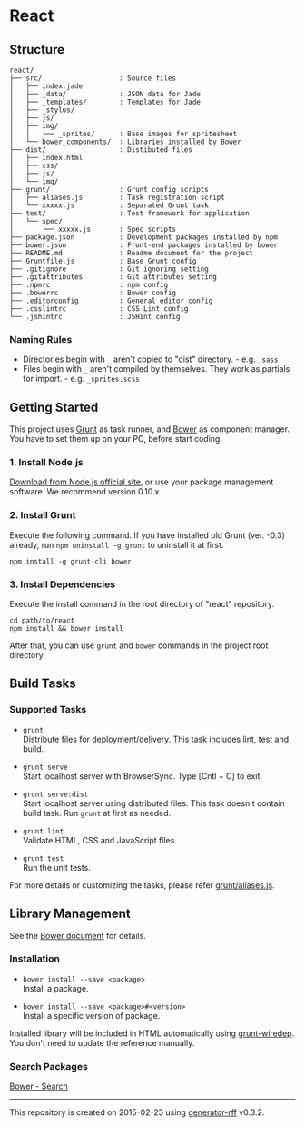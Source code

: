 React
=====

Structure
---------

```
react/
├── src/                   : Source files
│   ├── index.jade
│   ├── _data/             : JSON data for Jade
│   ├── _templates/        : Templates for Jade
│   ├── _stylus/
│   ├── js/
│   ├── img/
│   │   └── _sprites/      : Base images for spritesheet
│   └── bower_components/  : Libraries installed by Bower
├── dist/                  : Distibuted files
│   ├── index.html
│   ├── css/
│   ├── js/
│   └── img/
├── grunt/                 : Grunt config scripts
│   ├── aliases.js         : Task registration script
│   └── xxxxx.js           : Separated Grunt task
├── test/                  : Test framework for application
│   └── spec/
│       └── xxxxx.js       : Spec scripts
├── package.json           : Development packages installed by npm
├── bower.json             : Front-end packages installed by bower
├── README.md              : Readme document for the project
├── Gruntfile.js           : Base Grunt config
├── .gitignore             : Git ignoring setting
├── .gitattributes         : Git attributes setting
├── .npmrc                 : npm config
├── .bowerrc               : Bower config
├── .editorconfig          : General editor config
├── .csslintrc             : CSS Lint config
└── .jshintrc              : JSHint config
```

### Naming Rules
* Directories begin with `_` aren't copied to "dist" directory. - e.g. `_sass`
* Files begin with `_` aren't compiled by themselves. They work as partials for import. - e.g. `_sprites.scss`

Getting Started
---------------

This project uses [Grunt](http://gruntjs.com/) as task runner, and [Bower](http://bower.io/) as component manager.  
You have to set them up on your PC, before start coding.

### 1. Install Node.js
[Download from Node.js official site](http://nodejs.org/), or use your package management software.
We recommend version 0.10.x.

### 2. Install Grunt
Execute the following command.
If you have installed old Grunt (ver. -0.3) already, run `npm uninstall -g grunt` to uninstall it at first.

```
npm install -g grunt-cli bower
```

### 3. Install Dependencies
Execute the install command in the root directory of "react" repository.

```
cd path/to/react
npm install && bower install
```

After that, you can use `grunt` and `bower` commands in the project root directory.

Build Tasks
-----------

### Supported Tasks

* `grunt`  
  Distribute files for deployment/delivery.
  This task includes lint, test and build.

* `grunt serve`  
  Start localhost server with BrowserSync.
  Type [Cntl + C] to exit.

* `grunt serve:dist`  
  Start localhost server using distributed files.
  This task doesn't contain build task. Run `grunt` at first as needed.

* `grunt lint`  
  Validate HTML, CSS and JavaScript files.

* `grunt test`  
  Run the unit tests.

For more details or customizing the tasks, please refer [grunt/aliases.js](browse/grunt/aliases.js).

Library Management
------------------

See the [Bower document](http://bower.io/#usage) for details.

### Installation

* `bower install --save <package>`  
  Install a package.

* `bower install --save <package>#<version>`  
  Install a specific version of package.

Installed library will be included in HTML automatically using [grunt-wiredep](https://github.com/stephenplusplus/grunt-wiredep).
You don't need to update the reference manually.

### Search Packages
[Bower - Search](http://bower.io/search/)

----

This repository is created on 2015-02-23 using [generator-rff](http://rff.dev-jpe1.rakuten.rpaas.net/generator-rff/) v0.3.2.
